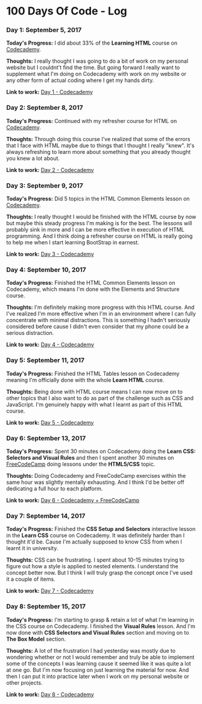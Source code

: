 # 100 Days Of Code - Log

### Day 1: September 5, 2017

**Today's Progress:** I did about 33% of the **Learning HTML** course on [Codecademy](http://www.codecademy.com).

**Thoughts:** I really thought I was going to do a bit of work on my personal website but I couldnt't find the time. But going forward I really want to supplement what I'm doing on Codecademy with work on my website or any other form of actual coding where I get my hands dirty.

**Link to work:** [Day 1 - Codecademy](https://twitter.com/Changamire_Musa/status/905294704178290688)


### Day 2: September 8, 2017

**Today's Progress:** Continued with my refresher course for HTML on [Codecademy](http://www.codecademy.com).

**Thoughts:** Through doing this course I've realized that some of the errors that I face with HTML maybe due to things that I thought I really "knew". It's always refreshing to learn more about something that you already thought you knew a lot about.

**Link to work:** [Day 2 - Codecademy](https://twitter.com/Changamire_Musa/status/906812275171962880)


### Day 3: September 9, 2017

**Today's Progress:** Did 5 topics in the HTML Common Elements lesson on [Codecademy](http://www.codecademy.com).

**Thoughts:** I really thought I would be finished with the HTML course by now but maybe this steady progress I'm making is for the best. The lessons will probably sink in more and I can be more effective in execution of HTML programming. And I think doing a refresher course on HTML is really going to help me when I start learning BootStrap in earnest.  

**Link to work:** [Day 3 - Codecademy](https://twitter.com/Changamire_Musa/status/906819658317225984)


### Day 4: September 10, 2017

**Today's Progress:** Finished the HTML Common Elements lesson on Codecademy, which means I'm done with the Elements and Structure course.

**Thoughts:** I'm definitely making more progress with this HTML course. And I've realized I'm more effective when I'm in an environment where I can fully concentrate with minimal distractions. This is something I hadn't seriously considered before cause I didn't even consider that my phone could be a serious distraction.

**Link to work:** [Day 4 - Codecademy](https://twitter.com/Changamire_Musa/status/907074198463447045)


### Day 5: September 11, 2017

**Today's Progress:** Finished the HTML Tables lesson on Codecademy meaning I'm officially done with the whole **Learn HTML** course.

**Thoughts:** Being done with HTML course means I can now move on to other topics that I also want to do as part of the challenge such as CSS and JavaScript. I'm genuinely happy with what I learnt as part of this HTML course.

**Link to work:** [Day 5 - Codecademy](https://twitter.com/Changamire_Musa/status/907367518242820096)


### Day 6: September 13, 2017

**Today's Progress:** Spent 30 minutes on Codecademy doing the **Learn CSS: Selectors and Visual Rules** and then I spent another 30 minutes on [FreeCodeCamp](https://www.freecodecamp.org) doing lessons under the **HTML5/CSS** topic.

**Thoughts:** Doing Codecademy and FreeCodeCamp exercises within the same hour was slightly mentally exhausting. And I think I'd be better off dedicating a full hour to each platform.

**Link to work:** [Day 6 - Codecademy + FreeCodeCamp](https://twitter.com/Changamire_Musa/status/908060419088056322)


### Day 7: September 14, 2017

**Today's Progress:** Finished the **CSS Setup and Selectors** interactive lesson in the **Learn CSS** course on Codecademy. It was definitely harder than I thought it'd be. Cause I'm actually supposed to know CSS from when I learnt it in university.

**Thoughts:** CSS can be frustrating. I spent about 10-15 minutes trying to figure out how a style is applied to nested elements. I understand the concept better now. But I think I will truly grasp the concept once I've used it a couple of items.

**Link to work:** [Day 7 - Codecademy](https://twitter.com/Changamire_Musa/status/908473347658436608)


### Day 8: September 15, 2017

**Today's Progress:** I'm starting to grasp & retain a lot of what I'm learning in the CSS course on Codecademy. I finished the **Visual Rules** lesson. And I'm now done with **CSS Selectors and Visual Rules** section and moving on to **The Box Model** section. 

**Thoughts:** A lot of the frustration I had yesterday was mostly due to wondering whether or not I would remember and truly be able to implement some of the concepts I was learning cause it seemed like it was quite a lot at one go. But I'm now focusing on just learning the material for now. And then I can put it into practice later when I work on my personal website or other projects.

**Link to work:** [Day 8 - Codecademy](https://twitter.com/Changamire_Musa/status/908859593245298688)

